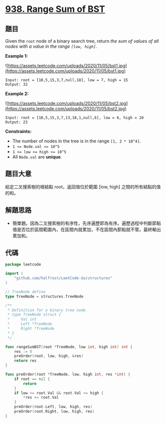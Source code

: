 # [938. Range Sum of BST](https://leetcode.com/problems/range-sum-of-bst/)


## 題目

Given the `root` node of a binary search tree, return *the sum of values of all nodes with a value in the range `[low, high]`*.

**Example 1:**

![https://assets.leetcode.com/uploads/2020/11/05/bst1.jpg](https://assets.leetcode.com/uploads/2020/11/05/bst1.jpg)

```
Input: root = [10,5,15,3,7,null,18], low = 7, high = 15
Output: 32

```

**Example 2:**

![https://assets.leetcode.com/uploads/2020/11/05/bst2.jpg](https://assets.leetcode.com/uploads/2020/11/05/bst2.jpg)

```
Input: root = [10,5,15,3,7,13,18,1,null,6], low = 6, high = 10
Output: 23

```

**Constraints:**

- The number of nodes in the tree is in the range `[1, 2 * 10^4]`.
- `1 <= Node.val <= 10^5`
- `1 <= low <= high <= 10^5`
- All `Node.val` are **unique**.

## 題目大意

給定二叉搜索樹的根結點 root，返回值位於範圍 [low, high] 之間的所有結點的值的和。

## 解題思路

- 簡單題。因為二叉搜索樹的有序性，先序遍歷即為有序。遍歷過程中判斷節點值是否位於區間範圍內，在區間內就累加，不在區間內節點就不管。最終輸出累加和。

## 代碼

```go
package leetcode

import (
	"github.com/halfrost/LeetCode-Go/structures"
)

// TreeNode define
type TreeNode = structures.TreeNode

/**
 * Definition for a binary tree node.
 * type TreeNode struct {
 *     Val int
 *     Left *TreeNode
 *     Right *TreeNode
 * }
 */

func rangeSumBST(root *TreeNode, low int, high int) int {
	res := 0
	preOrder(root, low, high, &res)
	return res
}

func preOrder(root *TreeNode, low, high int, res *int) {
	if root == nil {
		return
	}
	if low <= root.Val && root.Val <= high {
		*res += root.Val
	}
	preOrder(root.Left, low, high, res)
	preOrder(root.Right, low, high, res)
}
```